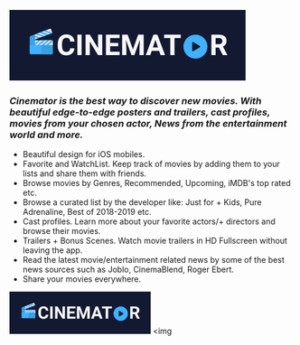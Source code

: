 ![alt text](https://github.com/SerxhioGugo/CinematorPreview/blob/master/img/cinemator-banner.png)

### _Cinemator is the best way to discover new movies. With beautiful edge-to-edge posters and trailers, cast profiles, movies from your chosen actor, News from the entertainment world and more._


+ Beautiful design for iOS mobiles.
+ Favorite and WatchList. Keep track of movies by adding them to your lists and share them with friends.
+ Browse movies by Genres, Recommended, Upcoming, iMDB's top rated etc.
+ Browse a curated list by the developer like: Just for + Kids, Pure Adrenaline, Best of 2018-2019 etc.
+ Cast profiles. Learn more about your favorite actors/+ directors and browse their movies.
+ Trailers + Bonus Scenes. Watch movie trailers in HD Fullscreen without leaving the app.
+ Read the latest movie/entertainment related news by some of the best news sources such as Joblo, CinemaBlend, Roger Ebert.
+ Share your movies everywhere.

<img src="https://github.com/SerxhioGugo/CinematorPreview/blob/master/img/cinemator-banner.png" alt="drawing" width="250"/> <img